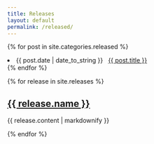 ```yaml
---
title: Releases
layout: default
permalink: /released/
---
```


{% for post in site.categories.released %}
 <li><span>{{ post.date | date_to_string }}</span> &nbsp; <a href="{{ post.url }}">{{ post.title }}</a></li>
{% endfor %}



{% for release in site.releases %}
  <h2>
    <a href="{{ release.url }}">
      {{ release.name }}
    </a>
  </h2>
  <p>{{ release.content | markdownify }}</p>
{% endfor %}
